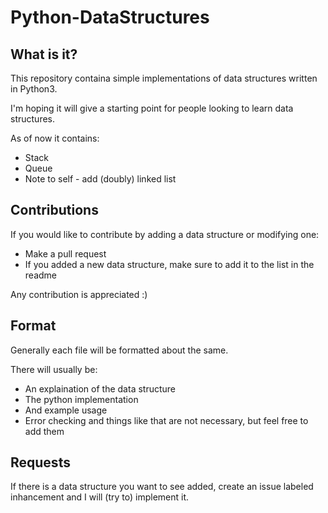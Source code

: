 # Python-DataStructures

## What is it?

This repository containa simple implementations of data structures written in Python3.

I'm hoping it will give a starting point for people looking to learn data structures.

As of now it contains:

* Stack
* Queue
* Note to self - add (doubly) linked list

## Contributions

If you would like to contribute by adding a data structure or modifying one:

* Make a pull request
* If you added a new data structure, make sure to add it to the list in the readme

Any contribution is appreciated :)

## Format

Generally each file will be formatted about the same.

There will usually be:
* An explaination of the data structure
* The python implementation
* And example usage
* Error checking and things like that are not necessary, but feel free to add them

## Requests

If there is a data structure you want to see added, create an issue labeled inhancement and I will (try to) implement it.
